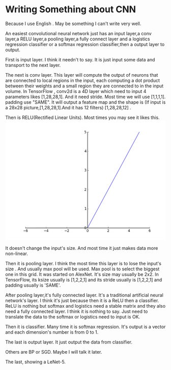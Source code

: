 # Writing Something about CNN

Because I use English . May be something I can't write very well.

An easiest convolutional neural network just has an input layer,a conv layer,a RELU layer,a pooling layer,a fully connect layer and a logistics regression classifier or a softmax regression classifier,then a output layer to output.

First is input layer. I think it needn't to say. It is just input some data and transport to the next layer.

The next is conv layer. This layer will compute the output of neurons that are connected to local regions in the input, each computing a dot product between their weights and a small region they are connected to in the input volume. In TensorFlow , conv2d is a 4D layer which need to input 4 parameters likes [1,28,28,1]. And it need stride. Most time we will use [1,1,1,1]. padding use "SAME". It will output a feature map and the shape is (If input is a 28x28 picture,[1,28,28,1].And it has 12 filters) [1,28,28,12] .

Then is RELU(Rectified Linear Units). Most times you may see it likes this.
![max(0,x)](https://raw.githubusercontent.com/ModerRAS/MyBlogs/master/img/ReLU.png)

It doesn't change the input's size. And most time it just makes data more non-linear.

Then it is pooling layer. I think the most time this layer is to lose the input's size . And usually max pool will be used. Max pool is to select the biggest one in this grid. It was started on AlexNet. It's size may usually be 2x2. In TensorFlow, its ksize usually is [1,2,2,1] and its stride usually is [1,2,2,1] and padding usually is 'SAME'.

After pooling layer,it's fully connected layer. It's a traditional artificial neural network's layer. I think it's just because then it is a ReLU then a classifier. ReLU is nothing but softmax and logistics need a stable matrix and they also need a fully connected layer. I think it is nothing to say. Just need to translate the data to the softmax or logistics need to input is OK.

Then it is classifier. Many time it is softmax regression. It's output is a vector and each dimension's number is from 0 to 1.

The last is output layer. It just output the data from classifier.

Others are BP or SGD. Maybe I will talk it later.

The last, showing a LeNet-5.
![]()

